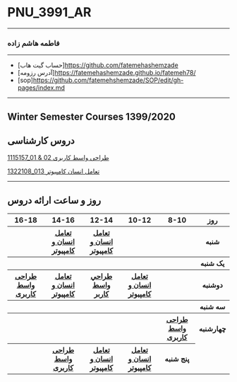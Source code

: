 
# PNU_3991_AR
----------
### فاطمه هاشم زاده

---
- [حساب گیت هاب]https://github.com/fatemehashemzade
- [آدرس رزومه]https://fatemehashemzade.github.io/fatemeh78/
- [sop]https://github.com/fatemehshemzade/SOP/edit/gh-pages/index.md

-------------------
## Winter Semester Courses 1399/2020

## دروس کارشناسی

[1115157_01 & 02 طراحی واسط کاربری](https://github.com/AliRazavi-edu/PNU_3991/tree/master/_BSc/UserInterfaceDesgin)

[1322108_013 تعامل انسان کامپیوتر](https://github.com/AliRazavi-edu/PNU_3991/tree/master/_BSc/HumanComputerInteraction)

-----------------
## روز و ساعت ارائه دروس

<table style="width:100%">
  <tr>
    <th >16-18</th>
    <th >14-16</th>
    <th >12-14</th>
    <th>10-12</th>
    <th>8-10</th>
    <th>روز</th>
  </tr>
  <tr>
    <th ></th>
    <th ><a  href="https://github.com/AliRazavi-edu/PNU_3991/tree/master/_BSc/HumanComputerInteraction">تعامل انسان و کامپیوتر </a></th>
    <th ><a href="https://github.com/AliRazavi-edu/PNU_3991/tree/master/_BSc/HumanComputerInteraction" >تعامل انسان و کامپیوتر</a></th>
    <th></th>
    <th></th>
    <th>شنبه</th>
  </tr>
   <tr>
    <th ></th>
    <th ></th>
    <th></th>
    <th></th>
    <th ></th>
    <th>یک شنبه</th>
  </tr>
   <tr>
     <th ><a href="" >طراحی واسط کاربری  </a> </th>
     <th ><a  href=""> تعامل انسان و کامپیوتر </a></th>
     <th><a  href="">طراحي واسط كاربر</a></th>
     <th><a href="">تعامل انسان و كامپيوتر</a></th>
    <th ></th>   
    <th>دوشنبه</th>
  </tr>
   <tr>
    <th ></th>
    <th ></th>
    <th></th>
    <th></th>
    <th ></th>
    <th>سه شنبه</th>
  </tr>
   <tr>
    <th ></th>
    <th ></th>
    <th></th>
    <th></th>
     <th ><a  href="">طراحی واسط کاربری</a></th>
    <th>چهارشنبه</th>
  </tr>
   <tr>
    <th ></th>
     <th ><a  href=">تعامل انسان و کامپیوتر </a></th>
     <th ><a  href="">طراحی واسط کاربری</a></th>
     <th><a  href="">تعامل انسان و کامپیوتر</a></th>
    <th><a href="">تعامل انسان و کامپیوتر</a></th>
    <th>پنج شنبه</th>
  </tr>
</table>
